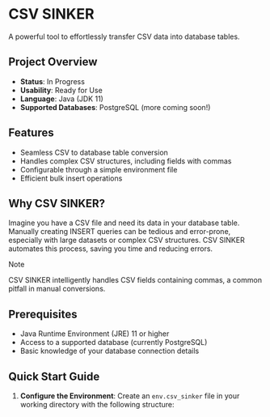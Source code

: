 # CSV SINKER

A powerful tool to effortlessly transfer CSV data into database tables.

## Project Overview

- **Status**: In Progress
- **Usability**: Ready for Use
- **Language**: Java (JDK 11)
- **Supported Databases**: PostgreSQL (more coming soon!)

## Features

- Seamless CSV to database table conversion
- Handles complex CSV structures, including fields with commas
- Configurable through a simple environment file
- Efficient bulk insert operations

## Why CSV SINKER?

Imagine you have a CSV file and need its data in your database table. Manually creating INSERT queries can be tedious and error-prone, especially with large datasets or complex CSV structures. CSV SINKER automates this process, saving you time and reducing errors.

> [!NOTE]
> CSV SINKER intelligently handles CSV fields containing commas, a common pitfall in manual conversions.

## Prerequisites

- Java Runtime Environment (JRE) 11 or higher
- Access to a supported database (currently PostgreSQL)
- Basic knowledge of your database connection details

## Quick Start Guide

1. **Configure the Environment**:
   Create an `env.csv_sinker` file in your working directory with the following structure:
